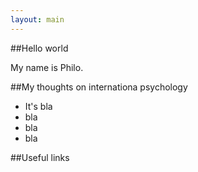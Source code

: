 ```yaml
---
layout: main
---
```

##Hello world

My name is Philo.

##My thoughts on internationa psychology

* It's bla
* bla
* bla
* bla

##Useful links
